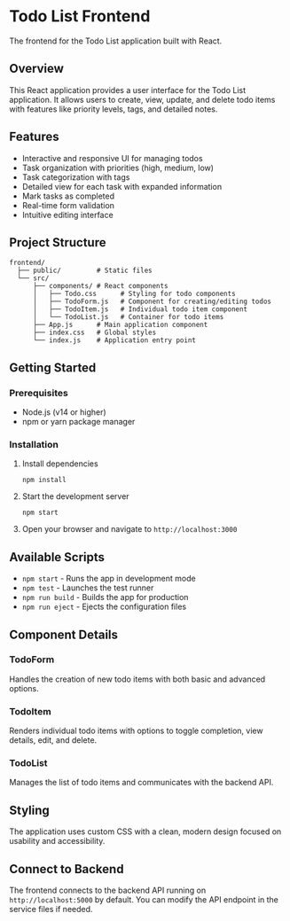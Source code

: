 # Todo List Frontend

The frontend for the Todo List application built with React.

## Overview

This React application provides a user interface for the Todo List application. It allows users to create, view, update, and delete todo items with features like priority levels, tags, and detailed notes.

## Features

- Interactive and responsive UI for managing todos
- Task organization with priorities (high, medium, low)
- Task categorization with tags
- Detailed view for each task with expanded information
- Mark tasks as completed
- Real-time form validation
- Intuitive editing interface

## Project Structure

```
frontend/
  ├── public/         # Static files
  └── src/           
      ├── components/ # React components
      │   ├── Todo.css      # Styling for todo components
      │   ├── TodoForm.js   # Component for creating/editing todos
      │   ├── TodoItem.js   # Individual todo item component
      │   └── TodoList.js   # Container for todo items
      ├── App.js      # Main application component
      ├── index.css   # Global styles
      └── index.js    # Application entry point
```

## Getting Started

### Prerequisites

- Node.js (v14 or higher)
- npm or yarn package manager

### Installation

1. Install dependencies
   ```
   npm install
   ```

2. Start the development server
   ```
   npm start
   ```

3. Open your browser and navigate to `http://localhost:3000`

## Available Scripts

- `npm start` - Runs the app in development mode
- `npm test` - Launches the test runner
- `npm run build` - Builds the app for production
- `npm run eject` - Ejects the configuration files

## Component Details

### TodoForm

Handles the creation of new todo items with both basic and advanced options.

### TodoItem

Renders individual todo items with options to toggle completion, view details, edit, and delete.

### TodoList

Manages the list of todo items and communicates with the backend API.

## Styling

The application uses custom CSS with a clean, modern design focused on usability and accessibility.

## Connect to Backend

The frontend connects to the backend API running on `http://localhost:5000` by default. You can modify the API endpoint in the service files if needed.
